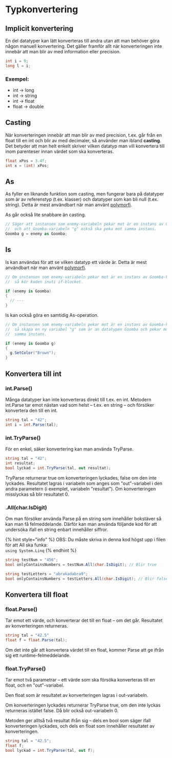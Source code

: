 # Typkonvertering

## Implicit konvertering

En del datatyper kan lätt konverteras till andra utan att man behöver göra någon manuell konvertering. Det gäller framför allt när konverteringen inte innebär att man blir av med information eller precision.

```csharp
int i = 9;
long l = i;
```

### Exempel:

* int → long
* int → string
* int → float
* float → double

## Casting

När konverteringen innebär att man blir av med precision, t.ex. går från en float till en int och blir av med decimaler, så använder man ibland **casting**. Det betyder att man helt enkelt skriver vilken datatyp man vill konvertera till inom parenteser innan värdet som ska konverteras.

```csharp
float xPos = 3.4f;
int x = (int) xPos;
```

## As

As fyller en liknande funktion som casting, men fungerar bara på datatyper som är av referenstyp (t.ex. klasser) och datatyper som kan bli null (t.ex. string). Detta är mest användbart när man använt [polymorfi](../klasser-och-objektorientering/polymorfism/).

As går också lite snabbare än casting.

```csharp
// Säger att instansen som enemy-variabeln pekar mot är en instans av Goomba,
//  och att Goomba-variabeln "g" också ska peka mot samma instans.
Goomba g = enemy as Goomba;
```

## Is

Is kan användas för att se vilken datatyp ett värde är. Detta är mest användbart när man använt [polymorfi](../klasser-och-objektorientering/polymorfism/).

```csharp
// Om instansen som enemy-variabeln pekar mot är en instans av Goomba-klassen,
//  så kör koden inuti if-blocket.

if (enemy is Goomba)
{
  // ---
}
```

Is kan också göra en samtidig As-operation.

```csharp
// Om instansen som enemy-variabeln pekar mot är en instans av Goomba-klassen
//  så skapa en ny variabel "g" som är an datatypen Goomba och pekar mot
//  samma instans.

if (enemy is Goomba g)
{
  g.SetColor("Brown");
}
```

## Konvertera till int

### int.Parse()

Många datatyper kan inte konverteras direkt till t.ex. en int. Metodern int.Parse tar emot nästan vad som helst – t.ex. en string – och försöker konvertera den till en int.

```csharp
string tal = "42";
int i = int.Parse(tal);
```

### int.TryParse()

För en enkel, säker konvertering kan man använda TryParse.

```csharp
string tal = "42";
int resultat;
bool lyckad = int.TryParse(tal, out resultat);
```

TryParse returnerar true om konverteringen lyckades, false om den inte lyckades. Resultatet lagras i variabeln som anges som "out"-variabel i den andra parametern (i exemplet, variabeln "resultat"). Om konverteringen misslyckas så blir resultatet 0.

### .All(char.IsDigit)

Om man försöker använda Parse på en string som innehåller bokstäver så kan man få felmeddelande. Därför kan man använda följande kod för att undersöka ifall en string enbart innehåller siffror.

{% hint style="info" %}
OBS: Du måste skriva in denna kod högst upp i filen för att All ska funka:\
`using System.Linq`
{% endhint %}

```csharp
string testNum = "456";
bool onlyContainsNumbers = testNum.All(char.IsDigit); // Blir true

string testLetters = "abrakadabra9";
bool onlyContainsNumbers = testLetters.All(char.IsDigit); // Blir false
```

## Konvertera till float

### float.Parse()

Tar emot ett värde, och konverterar det till en float – om det går. Resultatet av konverteringen returneras.

```csharp
string tal = "42.5"
float f = float.Parse(tal);
```

Om det inte går att konvertera värdet till en float, kommer Parse att ge ifrån sig ett runtime-felmeddelande.

### float.TryParse()

Tar emot två parametrar – ett värde som ska försöka konverteras till en float, och en "out"-variabel.

Den float som är resultatet av konverteringen lagras i out-variabeln.

Om konverteringen lyckades returnerar TryParse true, om den inte lyckas returneras istället false. Då blir också out-variabeln 0.

Metoden ger alltså två resultat ifrån sig – dels en bool som säger ifall konverteringen lyckades, och dels en float som innehåller resultatet av konverteringen.

```csharp
string tal = "42.5";
float f;
bool lyckad = int.TryParse(tal, out f);
```
